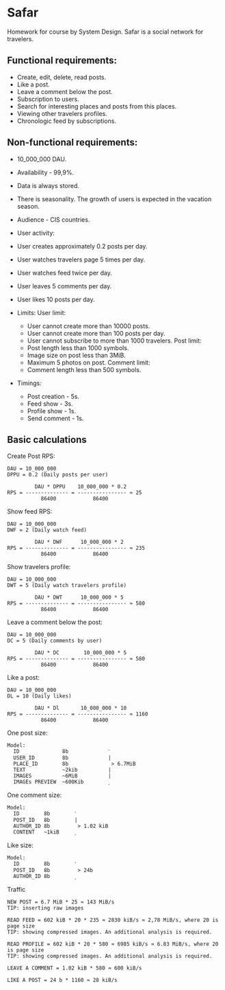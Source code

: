 # Safar

Homework for course by System Design. Safar is a social network for travelers.

## Functional requirements:
- Create, edit, delete, read posts.
- Like a post.
- Leave a comment below the post.
- Subscription to users.
- Search for interesting places and posts from this places.
- Viewing other travelers profiles.
- Chronologic feed by subscriptions.

## Non-functional requirements:
- 10_000_000 DAU.
- Availability - 99,9%.
- Data is always stored.

- There is seasonality. The growth of users is expected in the vacation season.
- Audience - CIS countries.

- User activity:
 - User creates approximately 0.2 posts per day.
 - User watches travelers page 5 times per day.
 - User watches feed twice per day.
 - User leaves 5 comments per day.
 - User likes 10 posts per day.

- Limits:
  User limit:
    - User cannot create more than 10000 posts.
    - User cannot create more than 100 posts per day.
    - User cannot subscribe to more than 1000 travelers.
  Post limit:
    - Post length less than 1000 symbols.
    - Image size on post less than 3MiB.
    - Maximum 5 photos on post.
  Comment limit:
    - Comment length less than 500 symbols.

- Timings:
  - Post creation - 5s.
  - Feed show - 3s.
  - Profile show - 1s.
  - Send comment - 1s.

## Basic calculations
Create Post RPS:
```
DAU = 10_000_000
DPPU = 0.2 (Daily posts per user)

         DAU * DPPU    10_000_000 * 0.2
RPS = -------------- = ---------------- ≈ 25
           86400            86400
```

Show feed RPS:
```
DAU = 10_000_000
DWF = 2 (Daily watch feed)

         DAU * DWF      10_000_000 * 2
RPS = -------------- = ---------------- ≈ 235
           86400            86400
```

Show travelers profile:
```
DAU = 10_000_000
DWT = 5 (Daily watch travelers profile)

         DAU * DWT      10_000_000 * 5
RPS = -------------- = ---------------- ≈ 580
           86400            86400
```

Leave a comment below the post:
```
DAU = 10_000_000
DC = 5 (Daily comments by user)

         DAU * DC        10_000_000 * 5
RPS = -------------- = ---------------- ≈ 580
           86400            86400
```

Like a post:
```
DAU = 10_000_000
DL = 10 (Daily likes)

         DAU * Dl       10_000_000 * 10
RPS = -------------- = ---------------- ≈ 1160
           86400            86400
```

One post size:
```
Model:
  ID              8b             ˺
  USER_ID         8b             |
  PLACE_ID        8b              > 6.7MiB
  TEXT            ~2kib          |
  IMAGES          ~6MiB          |
  IMAGEs PREVIEW  ~600Kib        ˼
```

One comment size:
```
Model:
  ID        8b        ˺
  POST_ID   8b        |
  AUTHOR_ID 8b         > 1.02 kiB
  CONTENT   ~1kiB     ˼
```

Like size:
```
Model:
  ID        8b        ˺
  POST_ID   8b         > 24b
  AUTHOR_ID 8b        ˼
```


Traffic
```
NEW POST = 6.7 MiB * 25 ≈ 143 MiB/s
TIP: inserting raw images

READ FEED = 602 kiB * 20 * 235 ≈ 2830 kiB/s ≈ 2,78 MiB/s, where 20 is page size
TIP: showing compressed images. An additional analysis is required.

READ PROFILE = 602 kiB * 20 * 580 ≈ 6985 kiB/s ≈ 6.83 MiB/s, where 20 is page size
TIP: showing compressed images. An additional analysis is required.

LEAVE A COMMENT = 1.02 kiB * 580 ≈ 600 kiB/s

LIKE A POST = 24 b * 1160 ≈ 28 kiB/s
```
